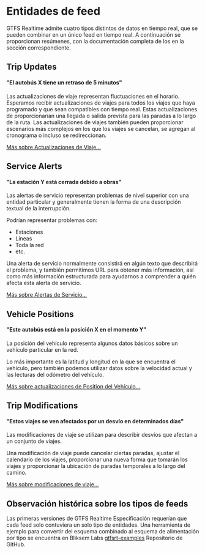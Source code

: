 # Entidades de feed 

 GTFS Realtime admite cuatro tipos distintos de datos en tiempo real, que se pueden 
 combinar en un único feed en tiempo real. A continuación se proporcionan resúmenes, con la documentación completa de los 
 en la sección correspondiente. 
 
## Trip Updates

#### "El autobús X tiene un retraso de 5 minutos" 
 
 Las actualizaciones de viaje representan fluctuaciones en el horario. Esperamos recibir 
 actualizaciones de viajes para todos los viajes que haya programado y que sean compatibles con tiempo real. Estas actualizaciones de 
 proporcionarían una llegada o salida prevista para las paradas a lo largo de la ruta. 
 Las actualizaciones de viajes también pueden proporcionar escenarios más complejos en los que los viajes 
 se cancelan, se agregan al cronograma o incluso se redireccionan. 
 
 [Más sobre Actualizaciones de Viaje...](../trip-updates) 
 
## Service Alerts

#### "La estación Y está cerrada debido a obras" 
 
 Las alertas de servicio representan problemas de nivel superior con una entidad particular y generalmente tienen la forma de una descripción textual de la interrupción. 
 
 Podrían representar problemas con: 
 
 * Estaciones 
 * Líneas 
 * Toda la red 
 * etc. 
 
 Una alerta de servicio normalmente consistirá en algún texto que describirá el 
 problema, y ​​también permitimos URL para obtener más información, así como más 
 información estructurada para ayudarnos a comprender a quién afecta esta alerta de servicio. 
 
 [Más sobre Alertas de Servicio...](../service-alerts) 
 
## Vehicle Positions

#### "Este autobús está en la posición X en el momento Y" 
 La posición del vehículo 
 representa algunos datos básicos sobre un vehículo 
 particular en la red. 
 
 Lo más importante es la latitud y longitud en la que se encuentra el vehículo, pero también podemos 
 utilizar datos sobre la velocidad actual y las lecturas del odómetro del vehículo. 
 
 [Más sobre actualizaciones de Position del Vehículo...](../vehicle-positions) 
 
## Trip Modifications

#### "Estos viajes se ven afectados por un desvío en determinados días" 
 
 Las modificaciones de viaje se utilizan para describir desvíos que afectan a un conjunto de viajes. 
 
 Una modificación de viaje puede cancelar ciertas paradas, ajustar el calendario de los viajes, 
 proporcionar una nueva forma que tomarán los viajes y proporcionar la ubicación de 
 paradas temporales a lo largo del camino. 
 
 [Más sobre modificaciones de viaje...](../trip-modifications) 
 
## Observación histórica sobre los tipos de feeds 
 
 Las primeras versiones de GTFS Realtime Especificación requerían que cada feed solo contuviera 
 un solo tipo de entidades. Una herramienta de ejemplo para convertir del esquema combinado al esquema de alimentación por tipo 
 se encuentra en Bliksem Labs [gtfsrt-examples](https://github.com/bliksemlabs/gtfsrt-examples/blob/master/split_by_entitytype.py ) Repositorio de GitHub.